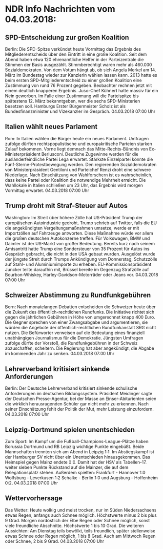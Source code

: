 # NDR Info Nachrichten vom 04.03.2018:


## SPD-Entscheidung zur großen Koalition
Berlin: Die SPD-Spitze verkündet heute Vormittag das Ergebnis des Mitgliederentscheids über den Eintritt in eine große Koalition. Seit dem Abend haben etwa 120 ehrenamtliche Helfer in der Parteizentrale die Stimmen der Basis ausgezählt. Stimmberechtigt waren mehr als 460.000 Sozialdemokraten. Von dem Votum hängt ab, ob sich Angela Merkel am 14. März im Bundestag wieder zur Kanzlerin wählen lassen kann. 2013 hatte es beim ersten SPD-Mitgliederentscheid zu einer großen Koalition eine Zustimmung von rund 76 Prozent gegeben. Beobachter rechnen jetzt mit einem deutlich knapperen Ergebnis. Juso-Chef Kühnert hatte massiv für ein Nein geworben. Im Falle einer Zustimmung will die Parteispitze bis spätestens 12. März bekanntgeben, wer die sechs SPD-Ministerien besetzen soll. Hamburgs Erster Bürgermeister Scholz ist als Bundesfinanzminister und Vizekanzler im Gespräch. 04.03.2018 07:00 Uhr 

## Italien wählt neues Parlament
Rom: In Italien wählen die Bürger heute ein neues Parlament. Umfragen zufolge dürften rechtspopulistische und europakritische Parteien starken Zulauf bekommen. Vorne liegt demnach das Mitte-Rechts-Bündnis von Ex-Ministerpräsident Berlusconi. Deutliche Zugewinne werden für die ausländerfeindliche Partei Lega erwartet. Stärkste Einzelpartei könnte die Fünf-Sterne-Protestbewegung werden. Den regierenden Sozialdemokraten von Ministerpräsident Gentiloni und Parteichef Renzi droht eine schwere Niederlage. Nach Einschätzung von Wahlforschern ist es wahrscheinlich, dass keine Partei oder Koalition die notwendige Mehrheit erreicht. Die Wahllokale in Italien schließen um 23 Uhr, das Ergebnis wird morgen Vormittag erwartet. 04.03.2018 07:00 Uhr 

## Trump droht mit Straf-Steuer auf Autos
Washington: Im Streit über höhere Zölle hat US-Präsident Trump der europäischen Autoindustrie gedroht. Trump schrieb auf Twitter, falls die EU die angekündigten Vergeltungsmaßnahmen umsetze, werde er mit Importzöllen auf Fahrzeuge antworten. Diese Maßnahme würde vor allem die großen deutschen Autokonzerne treffen. Für Volkswagen, BMW und Daimler ist der US-Markt von großer Bedeutung. Bereits kurz nach seinem Amtsantritt hatte Trump eine Sondersteuer von 35 Prozent für Autos ins Gespräch gebracht, die nicht in den USA gebaut wurden. Ausgelöst wurde der jüngste Streit durch Trumps Ankündigung vom Donnerstag, Schutzzölle auf Stahl- und Aluminiumimporte zu erheben. EU-Kommissionspräsident Juncker teilte daraufhin mit, Brüssel bereite im Gegenzug Strafzölle auf Bourbon-Whiskey, Harley-Davidson-Motorräder oder Jeans vor. 04.03.2018 07:00 Uhr 

## Schweizer Abstimmung zu Rundfunkgebühren
Bern: Nach monatelangen Debatten entscheiden die Schweizer heute über die Zukunft des öffentlich-rechtlichen Rundfunks. Die Initiative richtet sich gegen die jährlichen Gebühren in Höhe von umgerechnet knapp 400 Euro. Die Gegner sprechen von einer Zwangsabgabe und argumentieren, sie würden die Angebote der öffentlich-rechtlichen Rundfunkanstalt SRG nicht nutzen. Die Befürworter verweisen auf die Bedeutung eines finanziell unabhängigen Journalismus für die Demokratie. Jüngsten Umfragen zufolge dürfte der Vorstoß, die Rundfunkgebühren in der Schweiz abzuschaffen, scheitern. Die Regierung hat aber angekündigt, die Abgabe im kommenden Jahr zu senken. 04.03.2018 07:00 Uhr 

## Lehrerverband kritisiert sinkende Anforderungen
Berlin: Der Deutsche Lehrerverband kritisiert sinkende schulische Anforderungen im deutschen Bildungssystem. Präsident Meidinger sagte der Deutschen Presse-Agentur, bei der Masse an Einser-Abiturienten seien die wirklich herausragenden Schüler gar nicht mehr zu erkennen. Nach seiner Einschätzung fehlt der Politik der Mut, mehr Leistung einzufordern. 04.03.2018 07:00 Uhr 

## Leipzig-Dortmund spielen unentschieden
Zum Sport: Im Kampf um die Fußball-Champions-League-Plätze haben Borussia Dortmund und RB Leipzig wichtige Punkte eingebüßt. Beide Mannschaften trennten sich am Abend in Leipzig 1:1. Im Abstiegskampf ist der Hamburger SV nicht über ein Unentschieden hinausgekommen. Das Heimspiel gegen Mainz endete 0:0. Damit hat der HSV als Tabellen-17. weiter sieben Punkte Rückstand auf die Mainzer, die auf dem Relegationsplatz stehen. Außerdem spielten:
Frankfurt - Hannover	1:0
Wolfsburg - Leverkusen 	1:2
Schalke - Berlin 1:0
und
Augsburg - Hoffenheim 	0:2. 04.03.2018 07:00 Uhr 

## Wettervorhersage
Das Wetter: Heute wolkig und meist trocken, nur im Süden Niedersachsens etwas Regen, anfangs auch Schnee möglich. Höchstwerte minus 2 bis plus 9 Grad. Morgen nordöstlich der Elbe Regen oder Schnee möglich, sonst viele freundliche Abschnitte. Höchstwerte 1 bis 10 Grad. Die weiteren Aussichten: Am Dienstag teils bewölkt, teils freundlich, später stellenweise etwas Schnee oder Regen möglich, 1 bis 8 Grad. Auch am Mittwoch Regen oder Schnee, 2 bis 9 Grad. 04.03.2018 07:00 Uhr 
